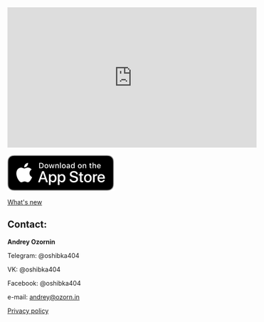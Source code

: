 <iframe width="560" height="315" src="https://www.youtube.com/embed/2OEVUrwX-zM" frameborder="0" allow="accelerometer; autoplay; clipboard-write; encrypted-media; gyroscope; picture-in-picture" allowfullscreen></iframe>

[![Synt in App Store](/images/app_store.svg "Synt in App Store")][app_store_link]

[What's new](/news)

## Contact:
**Andrey Ozornin**

Telegram: @oshibka404

VK: @oshibka404

Facebook: @oshibka404

e-mail: andrey@ozorn.in

[Privacy policy](/privacy_policy)


[app_store_link]: https://apps.apple.com/app/synt/id1523178795
